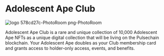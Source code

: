 # Adolescent Ape Club
![logo 578cd27c-PhotoRoom png-PhotoRoom]([[https://github.com/XyedAli/Cali-Afrocentric-NFT-DApp/assets/69745298/50c927e7-c647-4e22-9175-d6a9870da1d4](https://github.com/XyedAli/Adolescent-Ape-Club-NFT_DAPP/blob/master/public/logo192.png](https://github.com/XyedAli/Adolescent-Ape-Club-NFT_DAPP/blob/master/public/logo192.png)))


Adolescent Ape Club is a rare and unique collection of 10,000 Adolescent Ape NFTs as a unique digital collection that will be living on the Pulsechain blockchain. Your Adolescent Ape doubles as your Club membership card and grants access to holder-only access, events, and benefits.


